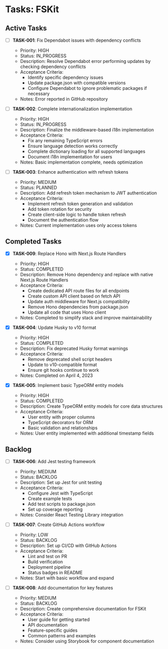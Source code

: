 # Tasks: FSKit

## Active Tasks

- [ ] **TASK-001**: Fix Dependabot issues with dependency conflicts

  - Priority: HIGH
  - Status: IN_PROGRESS
  - Description: Resolve Dependabot error performing updates by checking dependency conflicts
  - Acceptance Criteria:
    - Identify specific dependency issues
    - Update package.json with compatible versions
    - Configure Dependabot to ignore problematic packages if necessary
  - Notes: Error reported in GitHub repository

- [ ] **TASK-002**: Complete internationalization implementation

  - Priority: HIGH
  - Status: IN_PROGRESS
  - Description: Finalize the middleware-based i18n implementation
  - Acceptance Criteria:
    - Fix any remaining TypeScript errors
    - Ensure language detection works correctly
    - Complete dictionary loading for all supported languages
    - Document i18n implementation for users
  - Notes: Basic implementation complete, needs optimization

- [ ] **TASK-003**: Enhance authentication with refresh tokens
  - Priority: MEDIUM
  - Status: PLANNED
  - Description: Add refresh token mechanism to JWT authentication
  - Acceptance Criteria:
    - Implement refresh token generation and validation
    - Add token rotation for security
    - Create client-side logic to handle token refresh
    - Document the authentication flow
  - Notes: Current implementation uses only access tokens

## Completed Tasks

- [x] **TASK-009**: Replace Hono with Next.js Route Handlers

  - Priority: HIGH
  - Status: COMPLETED
  - Description: Remove Hono dependency and replace with native Next.js Route Handlers
  - Acceptance Criteria:
    - Create dedicated API route files for all endpoints
    - Create custom API client based on fetch API
    - Update auth middleware for Next.js compatibility
    - Remove Hono dependencies from package.json
    - Update all code that uses Hono client
  - Notes: Completed to simplify stack and improve maintainability

- [x] **TASK-004**: Update Husky to v10 format

  - Priority: HIGH
  - Status: COMPLETED
  - Description: Fix deprecated Husky format warnings
  - Acceptance Criteria:
    - Remove deprecated shell script headers
    - Update to v10-compatible format
    - Ensure git hooks continue to work
  - Notes: Completed on April 4, 2023

- [x] **TASK-005**: Implement basic TypeORM entity models
  - Priority: HIGH
  - Status: COMPLETED
  - Description: Create TypeORM entity models for core data structures
  - Acceptance Criteria:
    - User entity with proper columns
    - TypeScript decorators for ORM
    - Basic validation and relationships
  - Notes: User entity implemented with additional timestamp fields

## Backlog

- [ ] **TASK-006**: Add Jest testing framework

  - Priority: MEDIUM
  - Status: BACKLOG
  - Description: Set up Jest for unit testing
  - Acceptance Criteria:
    - Configure Jest with TypeScript
    - Create example tests
    - Add test scripts to package.json
    - Set up coverage reporting
  - Notes: Consider React Testing Library integration

- [ ] **TASK-007**: Create GitHub Actions workflow

  - Priority: LOW
  - Status: BACKLOG
  - Description: Set up CI/CD with GitHub Actions
  - Acceptance Criteria:
    - Lint and test on PR
    - Build verification
    - Deployment pipeline
    - Status badges in README
  - Notes: Start with basic workflow and expand

- [ ] **TASK-008**: Add documentation for key features
  - Priority: MEDIUM
  - Status: BACKLOG
  - Description: Create comprehensive documentation for FSKit
  - Acceptance Criteria:
    - User guide for getting started
    - API documentation
    - Feature-specific guides
    - Common patterns and examples
  - Notes: Consider using Storybook for component documentation
